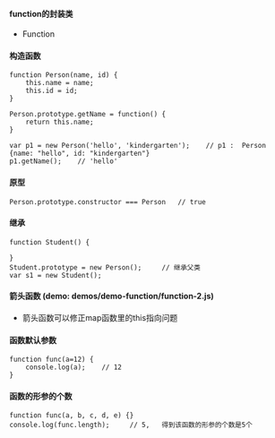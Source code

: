 #### function的封装类
* Function
#### 构造函数
```
function Person(name, id) {
    this.name = name;
    this.id = id;
}

Person.prototype.getName = function() {
    return this.name;
}

var p1 = new Person('hello', 'kindergarten');    // p1 :  Person {name: "hello", id: "kindergarten"}
p1.getName();    // 'hello'

```
#### 原型
```
Person.prototype.constructor === Person   // true

```
#### 继承
```
function Student() {

}
Student.prototype = new Person();     // 继承父类
var s1 = new Student();
```
#### 箭头函数  (demo: demos/demo-function/function-2.js)
* 箭头函数可以修正map函数里的this指向问题
#### 函数默认参数
```
function func(a=12) {
	console.log(a);    // 12
}
```
#### 函数的形参的个数
```
function func(a, b, c, d, e) {}
console.log(func.length);     // 5,   得到该函数的形参的个数是5个
```
